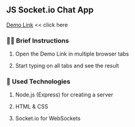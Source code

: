 ## JS Socket.io Chat App

[Demo Link](https://socket-io-chat-ayy0.onrender.com/) << click here

### :woman_teacher: Brief Instructions

1. Open the Demo Link in multiple browser tabs

2. Start typing on all tabs and see the result

### :gem: Used Technologies

1. Node.js (Express) for creating a server

2. HTML & CSS

3. Socket.io for WebSockets
